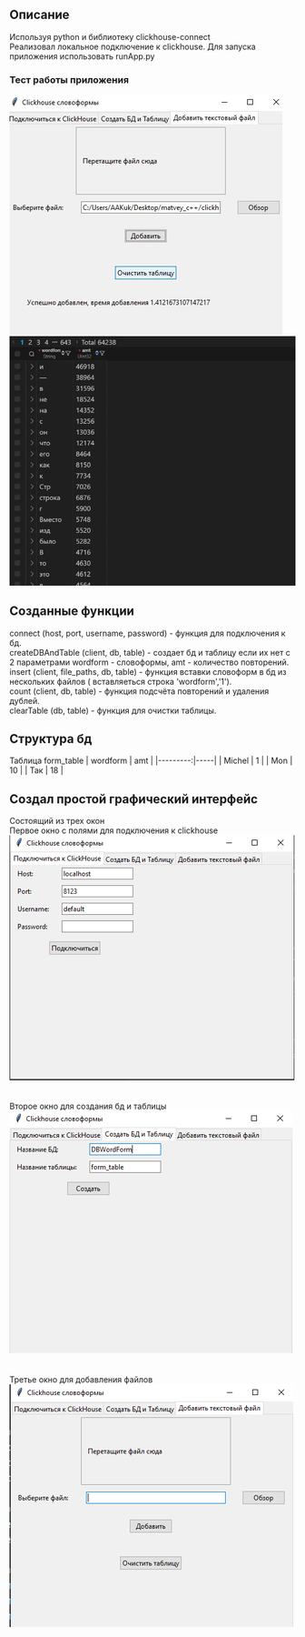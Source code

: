 ## Описание
Используя python и библиотеку clickhouse-connect<br/>  Реализовал локальное подключение к clickhouse.
Для запуска приложения использовать runApp.py
### Тест работы приложения
![Alt text](/imageForReadMeFolder/4.jfif)<br/>
![Alt text](/imageForReadMeFolder/5.png)<br/>
## Созданные функции

connect (host, port, username, password) - функция для подключения к бд.<br/>
createDBAndTable (client, db, table) - создает бд и таблицу если их нет с 2 параметрами wordform - словоформы, amt - количество повторений.<br/>
insert (client, file_paths, db, table) - функция вставки словоформ в бд из нескольких файлов ( вставляеться строка 'wordform','1').<br/>
count (client, db, table) - функция подсчёта повторений и удаления дублей.<br/>
clearTable (db, table) - функция для очистки таблицы.

## Структура бд
Таблица form_table
| wordform | amt |
|---------:|-----|
| Michel   | 1   |
| Mon      | 10  |
| Так      | 18  |

## Создал простой графический интерфейс
Состоящий из трех окон<br/>
Первое окно с полями для подключения к clickhouse<br/>
![Alt text](/imageForReadMeFolder/1frame.png?raw=true "Optional Title")<br/>
<br/>
<br/>
Второе окно для создания бд и таблицы<br/>
![Alt text](/imageForReadMeFolder/2frame.png?raw=true "Optional Title")<br/>
<br/>
<br/>
Третье окно для добавления файлов<br/>
![Alt text](/imageForReadMeFolder/3frame.png?raw=true "Optional Title")<br/>

